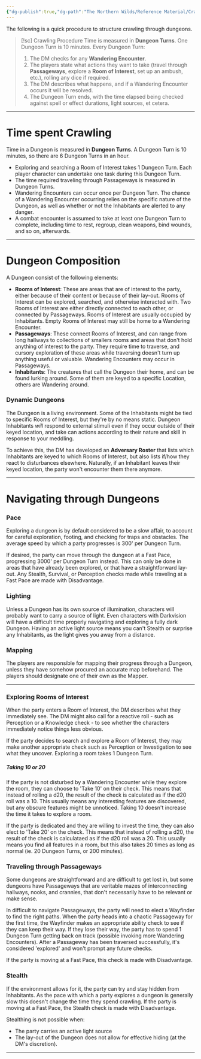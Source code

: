 ```yaml
---
{"dg-publish":true,"dg-path":"The Northern Wilds/Reference Material/Crawling Procedure.md","permalink":"/the-northern-wilds/reference-material/crawling-procedure/","tags":["TTRPG/Campaigns/Northern-Wilds","SRD"]}
---
```


The following is a quick procedure to structure crawling through dungeons.

>[!sc] Crawling Procedure
>Time is measured in **Dungeon Turns**. One Dungeon Turn is 10 minutes. 
>Every Dungeon Turn:
>1. The DM checks for any **Wandering Encounter**.
>2. The players state what actions they want to take (travel through **Passageways**, explore a **Room of Interest**, set up an ambush, etc.), rolling any dice if required.
>3. The DM describes what happens, and if a Wandering Encounter occurs it will be resolved.
>4. The Dungeon Turn ends, with the time elapsed being checked against spell or effect durations, light sources, et cetera.

---
# Time spent Crawling
Time in a Dungeon is measured in **Dungeon Turns**. A Dungeon Turn is 10 minutes, so there are 6 Dungeon Turns in an hour.
- Exploring and searching a Room of Interest takes 1 Dungeon Turn. Each player character can undertake one task during this Dungeon Turn.
- The time required traveling through Passageways is measured in Dungeon Turns.
- Wandering Encounters can occur once per Dungeon Turn. The chance of a Wandering Encounter occurring relies on the specific nature of the Dungeon, as well as whether or not the Inhabitants are alerted to any danger.
- A combat encounter is assumed to take at least one Dungeon Turn to complete, including time to rest, regroup, clean weapons, bind wounds, and so on, afterwards.


---
# Dungeon Composition
A Dungeon consist of the following elements:
- **Rooms of Interest**: These are areas that are of interest to the party, either because of their content or because of their lay-out. Rooms of Interest can be explored, searched, and otherwise interacted with. Two Rooms of Interest are either directly connected to each other, or connected by Passageways. Rooms of Interest are usually occupied by Inhabitants. Empty Rooms of Interest may still be home to a Wandering Encounter.
- **Passageways**: These connect Rooms of Interest, and can range from long hallways to collections of smallers rooms and areas that don't hold anything of interest to the party. They require time to traverse, and cursory exploration of these areas while traversing doesn't turn up anything useful or valuable. Wandering Encounters may occur in Passageways.
- **Inhabitants**: The creatures that call the Dungeon their home, and can be found lurking around. Some of them are keyed to a specific Location, others are Wandering around.

### Dynamic Dungeons
The Dungeon is a living environment. Some of the Inhabitants might be tied to specific Rooms of Interest, but they're by no means static. Dungeon Inhabitants *will* respond to external stimuli even if they occur outside of their keyed location, and take can actions according to their nature and skill in response to your meddling. 

To achieve this, the DM has developed an **Adversary Roster** that lists which Inhabitants are keyed to which Rooms of Interest, but also lists if/how they react to disturbances elsewhere. Naturally, if an Inhabitant leaves their keyed location, the party won't encounter them there anymore.


---
# Navigating through Dungeons
### Pace
Exploring a dungeon is by default considered to be a slow affair, to account for careful exploration, footing, and checking for traps and obstacles. The average speed by which a party progresses is 300' per Dungeon Turn.

If desired, the party can move through the dungeon at a Fast Pace, progressing 3000' per Dungeon Turn instead. This can only be done in areas that have already been explored, or that have a straightforward lay-out. Any Stealth, Survival, or Perception checks made while traveling at a Fast Pace are made with Disadvantage.

### Lighting
Unless a Dungeon has its own source of illumination, characters will probably want to carry a source of light. Even characters with Darkvision will have a difficult time properly navigating and exploring a fully dark Dungeon.
Having an active light source means you can't Stealth or surprise any Inhabitants, as the light gives you away from a distance.

### Mapping
The players are responsible for mapping their progress through a Dungeon, unless they have somehow procured an accurate map beforehand. The players should designate one of their own as the Mapper. 

---
### Exploring Rooms of Interest
When the party enters a Room of Interest, the DM describes what they immediately see. The DM might also call for a reactive roll - such as Perception or a Knowledge check - to see whether the characters immediately notice things less obvious.

If the party decides to search and explore a Room of Interest, they may make another appropriate check such as Perception or Investigation to see what they uncover. Exploring a room takes 1 Dungeon Turn.

##### Taking 10 or 20
If the party is not disturbed by a Wandering Encounter while they explore the room, they can choose to 'Take 10' on their check. This means that instead of rolling a d20, the result of the check is calculated as if the d20 roll was a 10. This usually means any interesting features are discovered, but any obscure features might be unnoticed. Taking 10 doesn't increase the time it takes to explore a room.

If the party is dedicated and they are willing to invest the time, they can also elect to 'Take 20' on the check. This means that instead of rolling a d20, the result of the check is calculataed as if the d20 roll was a 20. This usually means you find all features in a room, but this also takes 20 times as long as normal (ie. 20 Dungeon Turns, or 200 minutes).

### Traveling through Passageways
Some dungeons are straightforward and are difficult to get lost in, but some dungeons have Passageways that are veritable mazes of interconnecting hallways, nooks, and crannies, that don't necessarily have to be relevant or make sense.

In difficult to navigate Passageways, the party will need to elect a Wayfinder to find the right paths. When the party heads into a chaotic Passageway for the first time, the Wayfinder makes an appropriate ability check to see if they can keep their way. If they lose their way, the party has to spend 1 Dungeon Turn getting back on track (possible invoking more Wandering Encounters). After a Passageway has been traversed successfully, it's considered 'explored' and won't prompt any future checks. 

If the party is moving at a Fast Pace, this check is made with Disadvantage.

### Stealth
If the environment allows for it, the party can try and stay hidden from Inhabitants. As the pace with which a party explores a dungeon is generally slow this doesn't change the time they spend crawling. If the party is moving at a Fast Pace, the Stealth check is made with Disadvantage.

Stealthing is not possible when:
- The party carries an active light source
- The lay-out of the Dungeon does not allow for effective hiding (at the DM's discretion).

---